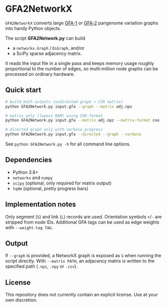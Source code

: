 # GFA2NetworkX

`GFA2NetworkX` converts large [GFA-1](https://github.com/GFA-spec/GFA-spec) or
[GFA-2](https://github.com/GFA-spec/GFA-spec/blob/master/GFA2.md) pangenome
variation graphs into handy Python objects.

The script **GFA2Network.py** can build

- a `networkx.Graph` / `DiGraph`, and/or
- a SciPy sparse adjacency matrix.

It reads the input file in a single pass and keeps memory usage roughly
proportional to the number of edges, so multi‑million node graphs can be
processed on ordinary hardware.

## Quick start

```bash
# build both outputs (undirected graph + CSR matrix)
python GFA2Network.py input.gfa --graph --matrix adj.npz

# matrix only (lowest RAM) using COO format
python GFA2Network.py input.gfa --matrix adj.npz --matrix-format coo

# directed graph only with verbose progress
python GFA2Network.py input.gfa --directed --graph --verbose
```

See `python GFA2Network.py -h` for all command line options.

## Dependencies

- Python 3.8+
- `networkx` and `numpy`
- `scipy` (optional, only required for matrix output)
- `tqdm` (optional, pretty progress bars)

## Implementation notes

Only segment (`S`) and link (`L`) records are used. Orientation symbols
`+`/`-` are stripped from node IDs. Additional GFA tags can be used as edge
weights with `--weight-tag TAG`.

## Output

If `--graph` is provided, a NetworkX graph is exposed as `G` when running the
script directly. With `--matrix PATH`, an adjacency matrix is written to the
specified path (`.npz`, `.npy` or `.csv`).

## License

This repository does not currently contain an explicit license. Use at your own
discretion.
